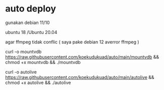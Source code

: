 # auto deploy

gunakan debian 11/10

ubuntu 18 /Ubuntu 20.04

agar ffmpeg tidak conflic ( saya pake debian 12 averror ffmpeg )



curl -o mountvdb https://raw.githubusercontent.com/koekudukuad/auto/main/mountvdb && chmod +x mountvdb && ./mountvdb

curl -o autolive https://raw.githubusercontent.com/koekudukuad/auto/main/autolive && chmod +x autolive && ./autolive
